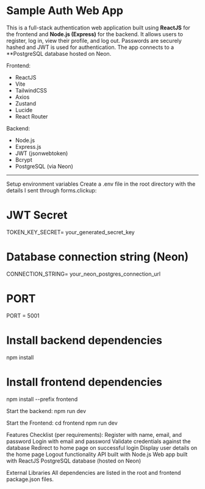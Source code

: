 # Sample Auth Web App

This is a full-stack authentication web application built using **ReactJS** for the frontend and **Node.js (Express)** for the backend. It allows users to register, log in, view their profile, and log out. 
Passwords are securely hashed and JWT is used for authentication. The app connects to a **PostgreSQL database hosted on Neon.

Frontend:
- ReactJS
- Vite
- TailwindCSS
- Axios
- Zustand
- Lucide
- React Router

Backend:
- Node.js
- Express.js
- JWT (jsonwebtoken)
- Bcrypt
- PostgreSQL (via Neon)
---

Setup environment variables
Create a .env file in the root directory with the details I sent through forms.clickup:

# JWT Secret
TOKEN_KEY_SECRET= your_generated_secret_key
# Database connection string (Neon)
CONNECTION_STRING= your_neon_postgres_connection_url
# PORT
PORT = 5001

# Install backend dependencies
npm install

# Install frontend dependencies
npm install --prefix frontend

Start the backend:
  npm run dev

Start the Frontend:
  cd frontend
  npm run dev

Features Checklist (per requirements):
   Register with name, email, and password
   Login with email and password
   Validate credentials against the database
   Redirect to home page on successful login
   Display user details on the home page
   Logout functionality
   API built with Node.js
   Web app built with ReactJS
   PostgreSQL database (hosted on Neon)

External Libraries
All dependencies are listed in the root and frontend package.json files.

